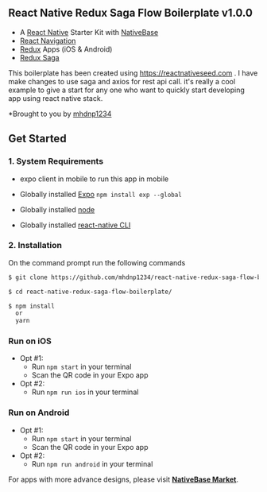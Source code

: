 
## React Native Redux Saga Flow Boilerplate v1.0.0

+ A [React Native](https://facebook.github.io/react-native/docs/getting-started.html) Starter Kit with [NativeBase](https://nativebase.io/) 
+ [React Navigation](https://reactnavigation.org/) 
+ [Redux](https://github.com/reactjs/redux) Apps (iOS & Android) 
+ [Redux Saga](https://redux-saga.js.org)

This boilerplate has been created using https://reactnativeseed.com .
I have make changes to use saga and axios for rest api call. it's really a cool example to give a start for any one who want to quickly start developing app using react native stack.

*Brought to you by [mhdnp1234](https://github.com/mhdnp1234)


## Get Started

### 1. System Requirements

* expo client in mobile to run this app in mobile

* Globally installed [Expo](https://expo.io) ```npm install exp --global```

* Globally installed [node](https://nodejs.org/en/)

* Globally installed [react-native CLI](https://facebook.github.io/react-native/docs/getting-started.html)


### 2. Installation

On the command prompt run the following commands

```sh
$ git clone https://github.com/mhdnp1234/react-native-redux-saga-flow-boilerplate.git

$ cd react-native-redux-saga-flow-boilerplate/

$ npm install
  or
  yarn
```

### Run on iOS

 * Opt #1:
 	* Run `npm start` in your terminal
	* Scan the QR code in your Expo app
 * Opt #2:
	* Run `npm run ios` in your terminal

### Run on Android

  * Opt #1:
	* Run `npm start` in your terminal
	* Scan the QR code in your Expo app
  * Opt #2:
	* Run `npm run android` in your terminal


For apps with more advance designs, please visit **[NativeBase Market](https://market.nativebase.io/)**.
